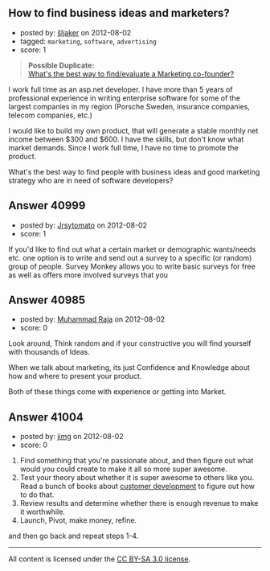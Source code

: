 ## How to find business ideas and marketers?

- posted by: [šljaker](https://stackexchange.com/users/-1/19038-ljaker) on 2012-08-02
- tagged: `marketing`, `software`, `advertising`
- score: 1

> **Possible Duplicate:**  
> [What&#39;s the best way to find/evaluate a Marketing co-founder?](http://answers.onstartups.com/questions/6014/whats-the-best-way-to-find-evaluate-a-marketing-co-founder)  

<!-- End of automatically inserted text -->

I work full time as an asp.net developer. I have more than 5 years of professional experience in writing enterprise software for some of the largest companies in my region (Porsche Sweden, insurance companies, telecom companies, etc.)

I would like to build my own product, that will generate a stable monthly net income between $300 and $600. I have the skills, but don't know what market demands. Since I work full time, I have no time to promote the product.  

What's the best way to find people with business ideas and good marketing strategy who are in need of software developers?


## Answer 40999

- posted by: [Jrsytomato](https://stackexchange.com/users/-1/19050-jrsytomato) on 2012-08-02
- score: 1

If you'd like to find out what a certain market or demographic wants/needs etc. one option is to write and send out a survey to a specific (or random) group of people.  Survey Monkey allows you to write basic surveys for free as well as offers more involved surveys that you 


## Answer 40985

- posted by: [Muhammad Raja](https://stackexchange.com/users/-1/19039-muhammad-raja) on 2012-08-02
- score: 0

Look around, Think random and if your constructive you will find yourself with thousands of Ideas.

When we talk about marketing, its just Confidence and Knowledge about how and where to present your product.

Both of these things come with experience or getting into Market.


## Answer 41004

- posted by: [jimg](https://stackexchange.com/users/-1/2380-jimg) on 2012-08-02
- score: 0

<ol>
<li>Find something that you're passionate about, and then figure out what would you could create to make it all so more super awesome.  </li>
<li>Test your theory about whether it is super awesome to others like you. Read a bunch of books about <a href="https://www.google.com/#hl=en&amp;q=customer+development" rel="nofollow">customer development</a> to figure out how to do that. </li>
<li>Review results and determine whether there is enough revenue to make it worthwhile.</li>
<li>Launch, Pivot, make money, refine.</li>
</ol>

<p>and then go back and repeat steps 1-4.</p>




---

All content is licensed under the [CC BY-SA 3.0 license](https://creativecommons.org/licenses/by-sa/3.0/).

